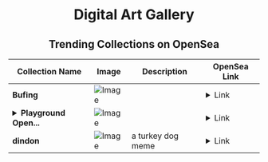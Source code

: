 <div align="center">

# Digital Art Gallery

## Trending Collections on OpenSea

| Collection Name                       | Image                                                                                     | Description                       | OpenSea Link                                                                                          |
|---------------------------------------|-------------------------------------------------------------------------------------------|-----------------------------------|--------------------------------------------------------------------------------------------------------|
| **Bufing** | ![Image](https://i.seadn.io/s/raw/files/2d06ad43b080fc05afbcb74a6651710f.jpg?w=500&auto=format?w=200&auto=format) |  | <details><summary>Link</summary>[Bufing](https://opensea.io/collection/bufing-8)</details> |
| **<details><summary>Playground Open...</summary>Playground Open Ticketing Ecosystem Event 11390</details>** | ![Image](https://i.seadn.io/s/raw/files/ad4b567b5e819f5eb9dc8588aeb6896f.png?w=500&auto=format?w=200&auto=format) |  | <details><summary>Link</summary>[Playground Open Ticketing Ecosystem Event 11390](https://opensea.io/collection/playground-open-ticketing-ecosystem-event-11390)</details> |
| **dindon** | ![Image](https://i.seadn.io/s/raw/files/c4d75c4169f2a4e89660656ab4284013.jpg?w=500&auto=format?w=200&auto=format) | a turkey dog meme | <details><summary>Link</summary>[dindon](https://opensea.io/collection/dindon-2)</details> |

</div>